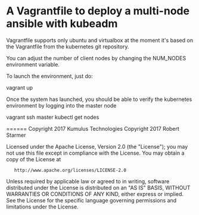 # A Vagrantfile to deploy a multi-node ansible with kubeadm

Vagrantfile supports only ubuntu and virtualbox at the moment
it's based on the Vagrantfile from the kubernetes git repository.

You can adjust the number of client nodes by changing the NUM_NODES
environment variable.

To launch the environment, just do:

  vagrant up

Once the system has launched, you should be able to verify
the kubernetes environment by logging into the master node

  vagrant ssh master
  kubectl get nodes


======
 Copyright 2017 Kumulus Technologies
 Copyright 2017 Robert Starmer

   Licensed under the Apache License, Version 2.0 (the "License");
   you may not use this file except in compliance with the License.
   You may obtain a copy of the License at

       http://www.apache.org/licenses/LICENSE-2.0

   Unless required by applicable law or agreed to in writing, software
   distributed under the License is distributed on an "AS IS" BASIS,
   WITHOUT WARRANTIES OR CONDITIONS OF ANY KIND, either express or implied.
   See the License for the specific language governing permissions and
   limitations under the License.
